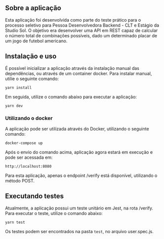 ## Sobre a aplicação

Esta aplicação foi desenvolvida como parte do teste prático para o processo seletivo para Pessoa Desenvolvedora Backend - CLT e Estágio da Studio Sol. O objetivo era desenvolver uma API em REST capaz de calcular o número total de combinações possíveis, dado um determinado placar de um jogo de futebol americano.

## Instalação e uso

É possível inicializar a aplicação através da instalação manual das dependências, ou através de um container docker. Para instalar manual, utilie o seguinte comando:

```
yarn install
```

Em seguida, utilize o comando abaixo para executar a aplicação:

```
yarn dev
```

### Utilizando o docker

A aplicação pode ser utilizada através do Docker, utilizando o seguinte comando:

```
docker-compose up
```

Após o envio do comando acima, aplicação agora estará em execução e pode ser acessada em:

```
http://localhost:8080
```

Para esta aplicação, apenas o endpoint /verify está disponível, utilizando o método POST.

## Executando testes

Atualmente, a aplicação possui um teste unitário em Jest, na rota /verify. Para executar o teste, utilize o comando abaixo:

```
yarn test
```

Os testes podem ser encontrados na pasta `test`, no arquivo user.spec.js.
